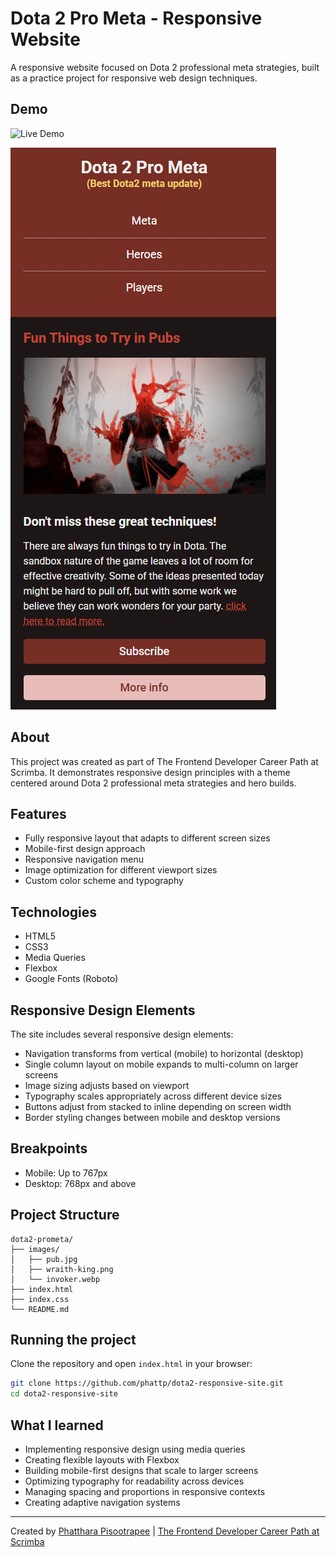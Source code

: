 # Dota 2 Pro Meta - Responsive Website

A responsive website focused on Dota 2 professional meta strategies, built as a practice project for responsive web design techniques.

## Demo
![Live Demo](https://euphonious-sunburst-288cd7.netlify.app)

![Dota 2 Pro Meta Screenshot](images/screenshot.png)

## About

This project was created as part of The Frontend Developer Career Path at Scrimba. It demonstrates responsive design principles with a theme centered around Dota 2 professional meta strategies and hero builds.

## Features

- Fully responsive layout that adapts to different screen sizes
- Mobile-first design approach
- Responsive navigation menu
- Image optimization for different viewport sizes
- Custom color scheme and typography

## Technologies

- HTML5
- CSS3
- Media Queries
- Flexbox
- Google Fonts (Roboto)

## Responsive Design Elements

The site includes several responsive design elements:

- Navigation transforms from vertical (mobile) to horizontal (desktop)
- Single column layout on mobile expands to multi-column on larger screens
- Image sizing adjusts based on viewport
- Typography scales appropriately across different device sizes
- Buttons adjust from stacked to inline depending on screen width
- Border styling changes between mobile and desktop versions

## Breakpoints

- Mobile: Up to 767px
- Desktop: 768px and above

## Project Structure

```
dota2-prometa/
├── images/
│   ├── pub.jpg
│   ├── wraith-king.png
│   └── invoker.webp
├── index.html
├── index.css
└── README.md
```

## Running the project

Clone the repository and open `index.html` in your browser:

```bash
git clone https://github.com/phattp/dota2-responsive-site.git
cd dota2-responsive-site
```

## What I learned

- Implementing responsive design using media queries
- Creating flexible layouts with Flexbox
- Building mobile-first designs that scale to larger screens
- Optimizing typography for readability across devices
- Managing spacing and proportions in responsive contexts
- Creating adaptive navigation systems

---

Created by [Phatthara Pisootrapee](https://github.com/phattp) | [The Frontend Developer Career Path at Scrimba](https://scrimba.com/learn/frontend)
